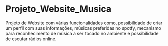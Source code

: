 # Projeto_Website_Musica
Projeto de Website com várias funcionalidades como, possibilidade de criar um perfil com suas informações, músicas preferidas no spotfy, mecanismo para reconhecimento de música a ser tocado no ambiente e possibilidade de escutar rádios online.
